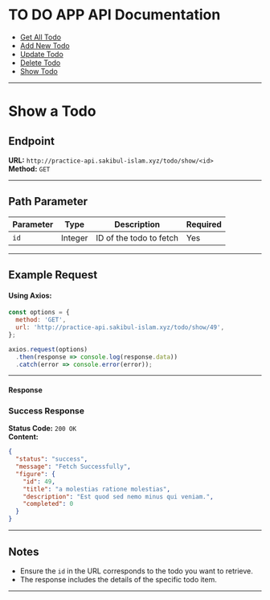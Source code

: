 # TO DO APP API Documentation

- [Get All Todo](https://practice-api.sakibul-islam.xyz/docs/todo/get-all)
- [Add New Todo](https://practice-api.sakibul-islam.xyz/docs/todo/add-new)
- [Update Todo](https://practice-api.sakibul-islam.xyz/docs/todo/update)
- [Delete Todo](https://practice-api.sakibul-islam.xyz/docs/todo/delete)
- [Show Todo](https://practice-api.sakibul-islam.xyz/docs/todo/show)

---

# **Show a Todo**

## **Endpoint**
**URL:** `http://practice-api.sakibul-islam.xyz/todo/show/<id>`  
**Method:** `GET`

---

## **Path Parameter**
| Parameter | Type   | Description           | Required |
|-----------|--------|-----------------------|----------|
| `id`      | Integer | ID of the todo to fetch | Yes      |

---

## **Example Request**

#### Using Axios:
```javascript
const options = {
  method: 'GET',
  url: 'http://practice-api.sakibul-islam.xyz/todo/show/49',
};

axios.request(options)
  .then(response => console.log(response.data))
  .catch(error => console.error(error));
```

---

#### **Response**

### **Success Response**
**Status Code:** `200 OK`  
**Content:**
```json
{
  "status": "success",
  "message": "Fetch Successfully",
  "figure": {
    "id": 49,
    "title": "a molestias ratione molestias",
    "description": "Est quod sed nemo minus qui veniam.",
    "completed": 0
  }
}
```

---

## **Notes**
- Ensure the `id` in the URL corresponds to the todo you want to retrieve.
- The response includes the details of the specific todo item.

---

